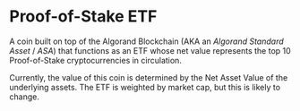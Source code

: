 # Proof-of-Stake ETF
A coin built on top of the Algorand Blockchain (AKA an *Algorand Standard Asset* / *ASA*) that functions as an ETF whose net value represents the top 10 Proof-of-Stake cryptocurrencies in circulation.

Currently, the value of this coin is determined by the Net Asset Value of the underlying assets. The ETF is weighted by market cap, but this is likely to change.
